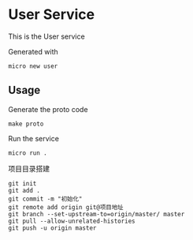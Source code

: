 # User Service

This is the User service

Generated with

```
micro new user
```

## Usage

Generate the proto code

```
make proto
```

Run the service

```
micro run .
```

项目目录搭建
```text
git init
git add .
git commit -m "初始化"
git remote add origin git@项目地址
git branch --set-upstream-to=origin/master/ master
git pull --allow-unrelated-histories 
git push -u origin master
```


